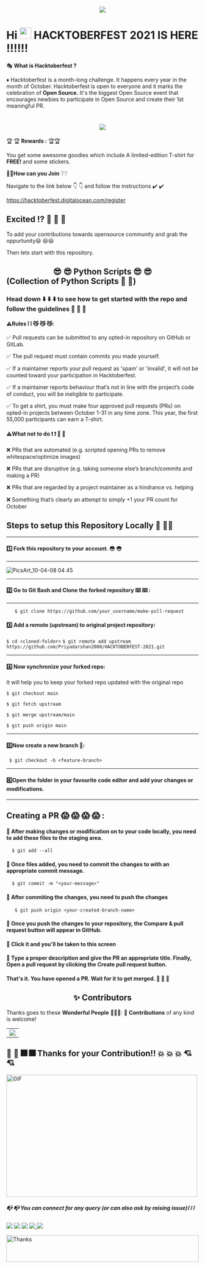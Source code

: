   <h1 align="center"><img src='https://github.com/Priyadarshan2000/Awesome-Python-Scripts/blob/main/picture/logo-hacktoberfest-full.f42e3b1.svg'></h1>
  
  
  
# Hi <img src="https://raw.githubusercontent.com/MartinHeinz/MartinHeinz/master/wave.gif" width="30px"> HACKTOBERFEST 2021 IS HERE :bangbang::bangbang::bangbang:

:performing_arts: **What is Hacktoberfest ?**

:diamonds: Hacktoberfest is a month-long challenge. It happens every year in the month of October.
  Hacktoberfest is open to everyone and it marks the celebration of **Open Source.** It's the biggest Open Source event that encourages newbies to participate in Open Source and     create their 1st meaningful PR.
  
  <h1 align="center"><img src='https://github.com/Priyadarshan2000/Awesome-Python-Scripts/blob/main/picture/octocat-wave-dribbble.gif'></h1>

🏆 🏆 **Rewards :** 🏆🏆

You get some awesome goodies which include A limited-edition T-shirt  for **FREE!** and some stickers.

🤔🤔**How can you Join** :grey_question::grey_question:

Navigate to the link below 👇 👇 and follow the instructions ✔️ ✔️

<https://hacktoberfest.digitalocean.com/register>

## Excited :interrobang: :star_struck: :star_struck: :star_struck:  

To add your contributions towards opensource community and grab the oppurtunity:smiley: :smiley::smiley: 

Then lets start with this repository.
##  <center>:sunglasses: :sunglasses: Python Scripts :sunglasses: :sunglasses: </center> (Collection of Python Scripts  :notebook_with_decorative_cover: :notebook_with_decorative_cover:)

### Head down :arrow_down: :arrow_down: :arrow_down: to see how to get started with the repo and follow the guidelines :dart: :dart: :dart:


 



#### ⚠️Rules :grey_exclamation: :grey_exclamation: :smirk_cat: :smirk_cat: :smirk_cat::

✅ Pull requests can be submitted to any opted-in repository on GitHub or GitLab.

✅ The pull request must contain commits you made yourself.

✅ If a maintainer reports your pull request as 'spam' or 'invalid', it will not be counted toward your participation in Hacktoberfest.

✅ If a maintainer reports behaviour that’s not in line with the project’s code of conduct, you will be ineligible to participate.

✅ To get a shirt, you must make four approved pull requests (PRs) on opted-in projects between October 1-31 in any time zone.
This year, the first 55,000 participants can earn a T-shirt.

#### ⚠️What not to do :exclamation: :exclamation: :triumph: :triumph:

❌ PRs that are automated (e.g. scripted opening PRs to remove whitespace/optimize images)

❌ PRs that are disruptive (e.g. taking someone else’s branch/commits and making a PR)

❌ PRs that are regarded by a project maintainer as a hindrance vs. helping

❌ Something that’s clearly an attempt to simply +1 your PR count for October

 

## Steps to setup this Repository Locally :monocle_face: :monocle_face::monocle_face:
******


 #### :one: Fork this repository to your account. :flushed: :flushed:
  ******

![PicsArt_10-04-08 04 45](https://user-images.githubusercontent.com/64744084/95018364-e7d2df00-067c-11eb-9989-5ed586adb11b.jpg)
******
 #### :two: Go to Git Bash and Clone the forked repository ⌨️ ⌨️ : 
  *****
       
  

```
   $ git clone https://github.com/your_username/make-pull-request
```

#### :three: Add a remote (upstream) to original project repository:



``$ cd <cloned-folder>`` 
``$ git remote add upstream https://github.com/Priyadarshan2000/HACKTOBERFEST-2021.git ``
******

#### 4️⃣ Now synchronize your forked repo:
 
 It will help you to keep your forked repo updated with the original repo
 
 ``$ git checkout main`` 
 
 ``$ git fetch upstream`` 
 
 ``$ git merge upstream/main`` 
 
 ``$ git push origin main``
 ******
 #### 5️⃣Now create a new branch :thread::

 `` $ git checkout -b <feature-branch>``
******
#### 6️⃣Open the folder in your favourite code editor and add your changes or modifications.
 ******
## Creating a PR :scream: :scream: :scream: :scream: :
 
 #### :small_red_triangle: After making changes or modification on to your code locally, you need to add these files to the staging area.
```
  $ git add --all
```
 #### :small_red_triangle: Once files added, you need to commit the changes to with an appropriate commit message.
```
  $ git commit -m "<your-message>"
```
#### :small_red_triangle: After commiting the changes, you need to push the changes
```
   $ git push origin <your-created-branch-name>
```
#### :small_red_triangle: Once you push the changes to your repository, the Compare & pull request button will appear in GitHub.

#### :small_red_triangle: Click it and you'll be taken to this screen

#### :small_red_triangle: Type a proper description and give the PR an appropriate title. Finally, Open a pull request by clicking the Create pull request button.

####  That's it. You have opened a PR. Wait for it to get merged. :partying_face: :partying_face: :partying_face:
<h2 align=center> ✨ Contributors </h2>

Thanks goes to these **Wonderful People** 👨🏻‍💻:      🚀 **Contributions** of any kind is welcome! 

<table>
	<tr>
		<td>
			<a href="https://github.com/Priyadarshan2000/HACKTOBERFEST-2021/graphs/contributors">
  <img src="https://contrib.rocks/image?repo=Priyadarshan2000/HACKTOBERFEST-2021" />
</a>
		</td>
	</tr>
</table>


## :confetti_ball: :confetti_ball: :fireworks: :fireworks: Thanks for  your  Contribution!! :collision: :collision: :collision: :cupid: :cupid:
<img align="center" alt="GIF" src="https://github.com/Priyadarshan2000/Awesome-Python-Scripts/blob/main/picture/1_IRGHmiGsa16stedQvIaZfw.gif" width="500" height="320" />

##### :mailbox_with_no_mail: :mailbox_with_no_mail: You can connect for any query (or can also ask by raising issue):grey_exclamation: :grey_exclamation: :grey_exclamation:

<a href= "https://www.linkedin.com/in/priyadarshan-ghosh-0a6274190/"><img src="https://img.icons8.com/fluency/48/000000/linkedin.png"/></a>
<a href= "http://priyadarshanghosh.me/"><img src="https://img.icons8.com/bubbles/48/000000/domain.png"/></a>
<a href="priyadarshanghosh26@gmail.com"><img src="https://img.icons8.com/fluency/48/000000/gmail-new.png"/></a>
<a href='https://github.com/Priyadarshan2000/'><img src="https://img.icons8.com/ios-filled/50/000000/github.png"/> </a>
![](https://visitor-badge.glitch.me/badge?page_id=Priyadarshan2000.Awesome-Python-Scripts)
   

<img align='center'  height="70" alt="Thanks" width="100%" src="https://github.com/Priyadarshan2000/Priyadarshan2000/blob/master/Ending.svg"/> 
